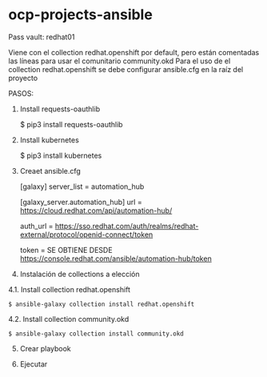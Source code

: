 # ocp-projects-ansible
Pass vault: redhat01

Viene con el collection redhat.openshift por default, pero están comentadas las líneas para usar el comunitario community.okd
Para el uso de el collection redhat.openshift se debe configurar ansible.cfg en la raíz del proyecto

PASOS:

1. Install requests-oauthlib

	$ pip3 install requests-oauthlib
	
2. Install kubernetes
	
	$ pip3 install kubernetes
	
3. Creaet ansible.cfg

	[galaxy]
	server_list = automation_hub

	[galaxy_server.automation_hub]
	url = https://cloud.redhat.com/api/automation-hub/
	
	auth_url = https://sso.redhat.com/auth/realms/redhat-external/protocol/openid-connect/token
	
	token = SE OBTIENE DESDE https://console.redhat.com/ansible/automation-hub/token

4. Instalación de collections a elección 

4.1. Install collection redhat.openshift

	$ ansible-galaxy collection install redhat.openshift
	
4.2. Install collection community.okd

	$ ansible-galaxy collection install community.okd
	
5. Crear playbook

6. Ejecutar
